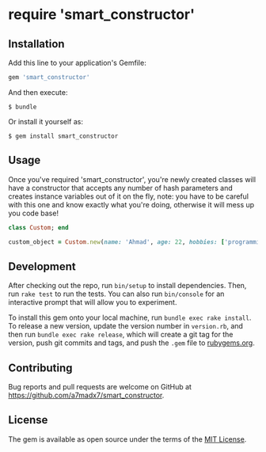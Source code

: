 # require 'smart_constructor'

## Installation

Add this line to your application's Gemfile:

```ruby
gem 'smart_constructor'
```

And then execute:

    $ bundle

Or install it yourself as:

    $ gem install smart_constructor

## Usage

Once you've required 'smart_constructor', you're newly created classes will have a constructor that 
accepts any number of hash parameters and creates instance variables out of it on the fly, note: you have to be careful with this one and know exactly what you're doing, otherwise it will mess up you code base!

```ruby
class Custom; end

custom_object = Custom.new(name: 'Ahmad', age: 22, hobbies: ['programming', 'cycling', 'travelling'], level: 7)
```
## Development

After checking out the repo, run `bin/setup` to install dependencies. Then, run `rake test` to run the tests. You can also run `bin/console` for an interactive prompt that will allow you to experiment.

To install this gem onto your local machine, run `bundle exec rake install`. To release a new version, update the version number in `version.rb`, and then run `bundle exec rake release`, which will create a git tag for the version, push git commits and tags, and push the `.gem` file to [rubygems.org](https://rubygems.org).

## Contributing

Bug reports and pull requests are welcome on GitHub at https://github.com/a7madx7/smart_constructor.


## License

The gem is available as open source under the terms of the [MIT License](http://opensource.org/licenses/MIT).

